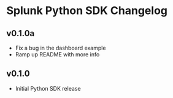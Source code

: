 # Splunk Python SDK Changelog

## v0.1.0a

* Fix a bug in the dashboard example
* Ramp up README with more info

## v0.1.0

* Initial Python SDK release